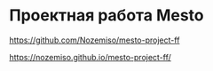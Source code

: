 # Проектная работа Mesto

https://github.com/Nozemiso/mesto-project-ff


https://nozemiso.github.io/mesto-project-ff/
